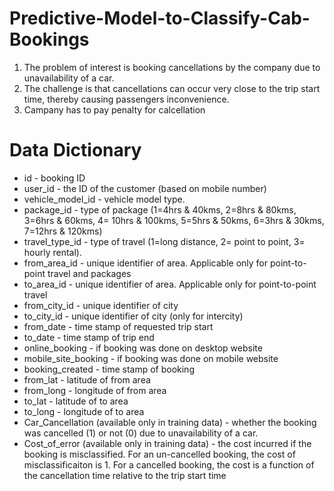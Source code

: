 # Predictive-Model-to-Classify-Cab-Bookings
1. The problem of interest is booking cancellations by the company due to unavailability of a car. 
2. The challenge is that cancellations can occur very close to the trip start time, thereby causing passengers inconvenience.
3. Campany has to pay penalty for calcellation
# Data Dictionary
- id - booking ID
- user_id - the ID of the customer (based on mobile number)
- vehicle_model_id - vehicle model type.
- package_id - type of package (1=4hrs & 40kms, 2=8hrs & 80kms, 3=6hrs & 60kms, 4= 10hrs & 100kms, 5=5hrs & 50kms, 6=3hrs & 30kms, 7=12hrs & 120kms)
- travel_type_id - type of travel (1=long distance, 2= point to point, 3= hourly rental).
- from_area_id - unique identifier of area. Applicable only for point-to-point travel and packages
- to_area_id - unique identifier of area. Applicable only for point-to-point travel
- from_city_id - unique identifier of city
- to_city_id - unique identifier of city (only for intercity)
- from_date - time stamp of requested trip start
- to_date - time stamp of trip end
- online_booking - if booking was done on desktop website
- mobile_site_booking - if booking was done on mobile website
- booking_created - time stamp of booking
- from_lat - latitude of from area
- from_long - longitude of from area
- to_lat - latitude of to area
- to_long - longitude of to area
- Car_Cancellation (available only in training data) - whether the booking was cancelled (1) or not (0) due to unavailability of a car.
- Cost_of_error (available only in training data) - the cost incurred if the booking is misclassified. For an un-cancelled booking, the cost of misclassificaiton is 1. For a cancelled booking, the cost is a function of the cancellation time relative to the trip start time
